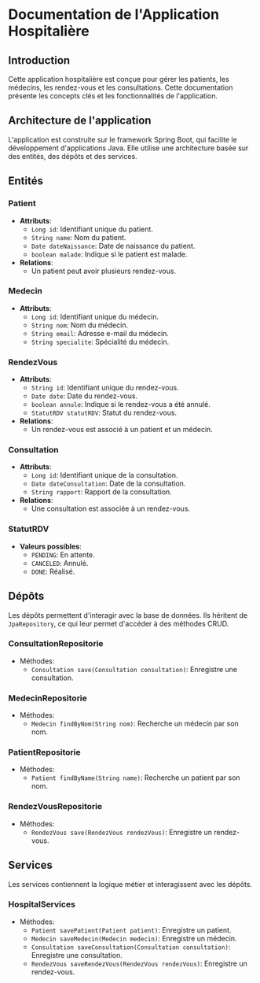 # Documentation de l'Application Hospitalière

## Introduction
Cette application hospitalière est conçue pour gérer les patients, les médecins, les rendez-vous et les consultations. Cette documentation présente les concepts clés et les fonctionnalités de l'application.

## Architecture de l'application
L'application est construite sur le framework Spring Boot, qui facilite le développement d'applications Java. Elle utilise une architecture basée sur des entités, des dépôts et des services.

## Entités

### Patient
- **Attributs**:
  - `Long id`: Identifiant unique du patient.
  - `String name`: Nom du patient.
  - `Date dateNaissance`: Date de naissance du patient.
  - `boolean malade`: Indique si le patient est malade.
- **Relations**:
  - Un patient peut avoir plusieurs rendez-vous.

### Medecin
- **Attributs**:
  - `Long id`: Identifiant unique du médecin.
  - `String nom`: Nom du médecin.
  - `String email`: Adresse e-mail du médecin.
  - `String specialite`: Spécialité du médecin.

### RendezVous
- **Attributs**:
  - `String id`: Identifiant unique du rendez-vous.
  - `Date date`: Date du rendez-vous.
  - `boolean annule`: Indique si le rendez-vous a été annulé.
  - `StatutRDV statutRDV`: Statut du rendez-vous.
- **Relations**:
  - Un rendez-vous est associé à un patient et un médecin.

### Consultation
- **Attributs**:
  - `Long id`: Identifiant unique de la consultation.
  - `Date dateConsultation`: Date de la consultation.
  - `String rapport`: Rapport de la consultation.
- **Relations**:
  - Une consultation est associée à un rendez-vous.

### StatutRDV
- **Valeurs possibles**:
  - `PENDING`: En attente.
  - `CANCELED`: Annulé.
  - `DONE`: Réalisé.

## Dépôts
Les dépôts permettent d'interagir avec la base de données. Ils héritent de `JpaRepository`, ce qui leur permet d'accéder à des méthodes CRUD.

### ConsultationRepositorie
- Méthodes:
  - `Consultation save(Consultation consultation)`: Enregistre une consultation.

### MedecinRepositorie
- Méthodes:
  - `Medecin findByNom(String nom)`: Recherche un médecin par son nom.

### PatientRepositorie
- Méthodes:
  - `Patient findByName(String name)`: Recherche un patient par son nom.

### RendezVousRepositorie
- Méthodes:
  - `RendezVous save(RendezVous rendezVous)`: Enregistre un rendez-vous.

## Services
Les services contiennent la logique métier et interagissent avec les dépôts.

### HospitalServices
- Méthodes:
  - `Patient savePatient(Patient patient)`: Enregistre un patient.
  - `Medecin saveMedecin(Medecin medecin)`: Enregistre un médecin.
  - `Consultation saveConsultation(Consultation consultation)`: Enregistre une consultation.
  - `RendezVous saveRendezVous(RendezVous rendezVous)`: Enregistre un rendez-vous.

